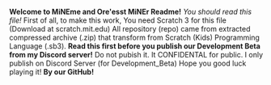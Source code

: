 **Welcome to MiNEme and Ore'esst MiNEr Readme!**
_You should read this file!_
First of all, to make this work, You need Scratch 3 for this file (Download at scratch.mit.edu)
All repository (repo) came from extracted compressed archive (.zip) that transform from Scratch (Kids) Programming Language (.sb3).
**Read this first before you publish our Development Beta from my Discord server!**
Do not pubish it. It CONFIDENTAL for public. I only publish on Discord Server (for Development_Beta)
Hope you good luck playing it!
**By our GitHub!**
